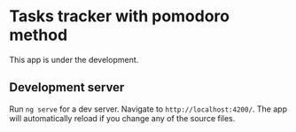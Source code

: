 # Tasks tracker with pomodoro method

This app is under the development.

## Development server

Run `ng serve` for a dev server. Navigate to `http://localhost:4200/`. The app will automatically reload if you change any of the source files.
